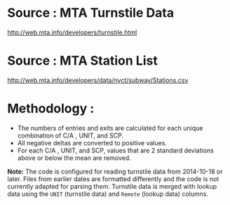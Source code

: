 # Source : MTA Turnstile Data

http://web.mta.info/developers/turnstile.html

# Source : MTA Station List

http://web.mta.info/developers/data/nyct/subway/Stations.csv

# Methodology :

- The numbers of entries and exits are calculated for each unique combination of C/A , UNIT, and SCP.  
- All negative deltas are converted to positive values.
- For each C/A , UNIT, and SCP, values that are 2 standard deviations above or below the mean are removed.  

**Note:** The code is configured for reading turnstile data from 2014-10-18 or later. Files from earlier dates are formatted differently and the code is not currently adapted for parsing them.
Turnstile data is merged with lookup data using the `UNIT` (turnstile data) and `Remote` (lookup data) columns.
